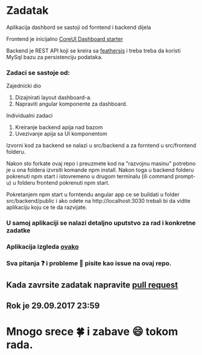 # Zadatak

Aplikacija dashbord se sastoji od forntend i backend dijela

Frontend je inicijalno [CoreUI Dashboard starter](https://github.com/mrholek/CoreUI-Angular/tree/master/Angular4_CLI_Starter)

Backend je REST API koji se kreira sa [feathersjs](https://feathersjs.com/) i treba treba da koristi MySql bazu za persistenciju podataka.

### Zadaci se sastoje od:

Zajednicki dio
1. Dizajnirati layout dashboard-a.
2. Napraviti angular komponente za dashboard.

Individualni zadaci
1. Kreiranje backend apija nad bazom
2. Uvezivanje apija sa UI komponentom


Izvorni kod za backend se nalazi u src/backend a za forntend u src/frontend folderu.

Nakon sto forkate ovaj repo i preuzmete kod na "razvojnu masinu" potrebno je u ona foldera izvrsiti komande npm install. 
Nakon toga u backend folderu pokrenuti npm start i istovremeno u drugom terminalu (ili command prompt-u) u folderu frontend pokrenuti npm start.

Pokretanjem npm start u forntendu angular app ce se buildati u folder src/backend/public i ako odete na http://localhost:3030 trebali bi da vidite aplikaciju koju ce te da razvijate.

### U samoj aplikaciji se nalazi detaljno uputstvo za rad i konkretne zadatke
### Aplikacija izgleda [ovako](https://www.useloom.com/embed/5dba84157803432f9e67f9402f214593)
### Sva pitanja :question: i probleme :thought_balloon: pisite kao issue na ovaj repo.

## Kada zavrsite zadatak napravite [pull request](https://help.github.com/articles/creating-a-pull-request-from-a-fork/)

## Rok je 29.09.2017 23:59

# Mnogo srece :four_leaf_clover: i zabave :smile: tokom rada.  
